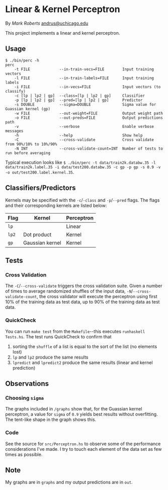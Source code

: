 Linear & Kernel Perceptron
==========================
By _Mark Roberts_ andrus@uchicago.edu

This project implements a linear and kernel perceptron.

Usage
-----

	$ ./bin/perc -h
	perc
		-t FILE             --in-train-vecs=FILE        Input training vectors
		-l FILE             --in-train-labels=FILE      Input training labels
		-i FILE             --in-vecs=FILE              Input vectors (to classify)
		-c [lp | lp2 | gp]  --class=[lp | lp2 | gp]     Classifier
		-p [lp | lp2 | gp]  --pred=[lp | lp2 | gp]      Predictor
		-s DOUBLE           --sigma=DOUBLE              Sigma value for Guassian kernel (gp)
		-w FILE             --out-weight=FILE           Output weight path
		-o FILE             --out-preds=FILE            Output predictions path
		-v                  --verbose                   Enable verbose messages
		-h                  --help                      Show help
		-C                  --cross-validate            Cross validate from 90%/10% to 10%/90%
		-N INT              --cross-validate-count=INT  Number of tests to run before averaging

Typical execution looks like `$ ./bin/perc -t data/train2k.databw.35 -l data/train2k.label.35 -i data/test200.databw.35 -c gp -p gp -s 0.9 -v -o out/test200.label.kernel.35`.

Classifiers/Predictors
----------------------
Kernels may be specified with the `-c`/`-class` and `-p`/`--pred` flags. The flags and their
corresponding kernels are listed below:

Flag  | Kernel          | Perceptron
------|-----------------|------------
`lp`  |                 | Linear
`lp2` | Dot product     | Kernel
`gp`  | Gaussian kernel | Kernel

Tests
-----
### Cross Validation
The `-C`/`--cross-validate` triggers the cross validation suite. Given a number of times to
average randomized shuffles of the input data, `-N`/`--cross-validate-count`, the cross validator
will execute the perceptron using first 10% of the training data as test data, up to 90% of the 
training data as test data.

### QuickCheck
You can run `make test` from the `Makefile`--this executes `runhaskell Tests.hs`. The test runs
QuickCheck to confirm that

1. sorting the `shuffle` of a list is equal to the sort of the list (no elements lost)
2. `lp` and `lp2` produce the same results
3. `lpredict` and `lpredict2` produce the same results (linear and kernel prediction)

Observations
------------
### Choosing `sigma`
The graphs included in `/graphs` show that, for the Guassian kernel perceptron, a value for `sigma`
of `0.9` yields best results without overfitting. The tent-like shape in the graph shows this.

### Code
See the source for `src/Perceptron.hs` to observe some of the performance considerations I've made.
I try to touch each element of the data set as few times as possible.

Note
----
My graphs are in `graphs` and my output predictions are in `out`.
